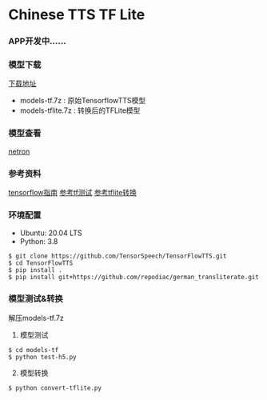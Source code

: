 # Chinese TTS TF Lite

### APP开发中……

### 模型下载

[下载地址](https://github.com/benjaminwan/ChineseTtsTflite/releases/tag/init)

- models-tf.7z : 原始TensorflowTTS模型
- models-tflite.7z : 转换后的TFLite模型

### 模型查看

[netron](https://github.com/lutzroeder/netron/releases)

### 参考资料

[tensorflow指南](https://www.tensorflow.org/lite/guide/android)
[参考tf测试](https://colab.research.google.com/drive/1YpSHRBRPBI7cnTkQn1UcVTWEQVbsUm1S?usp=sharing)
[参考tflite转换](https://colab.research.google.com/drive/1Ma3MIcSdLsOxqOKcN1MlElncYMhrOg3J?usp=sharing)

### 环境配置

- Ubuntu: 20.04 LTS
- Python: 3.8

```shell
$ git clone https://github.com/TensorSpeech/TensorFlowTTS.git
$ cd TensorFlowTTS
$ pip install .
$ pip install git+https://github.com/repodiac/german_transliterate.git
```

### 模型测试&转换

解压models-tf.7z

1. 模型测试

```shell
$ cd models-tf
$ python test-h5.py
```

2. 模型转换

```shell
$ python convert-tflite.py
```